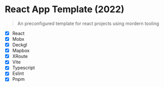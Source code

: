 # React App Template (2022)

> An preconfigured template for react projects using mordern tooling

- [x] React
- [x] Mobx
- [x] Deckgl
- [x] Mapbox
- [x] XRoute
- [x] Vite
- [x] Typescript
- [x] Eslint
- [x] Pnpm